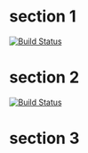 # section 1

[![Build Status][hasOwnProperty]][__proto__]

[hasOwnProperty]: https://travis-ci.org/magician/wonders.svg?branch=main
[__proto__]: https://travis-ci.org/magician/wonders

# section 2

[![Build Status][constructor]][__proto__]

# section 3

[constructor]: https://travis-ci.org/magician/wonders.svg?branch=constructor
